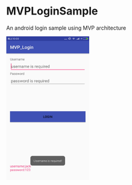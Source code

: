 # MVPLoginSample
An android login sample using MVP architecture 





<img src="https://github.com/JackZhangOnly/MVPLoginSample/blob/master/screenshot/lgin1.jpg" width="220" height="380" alt="图片描述文字"/>
